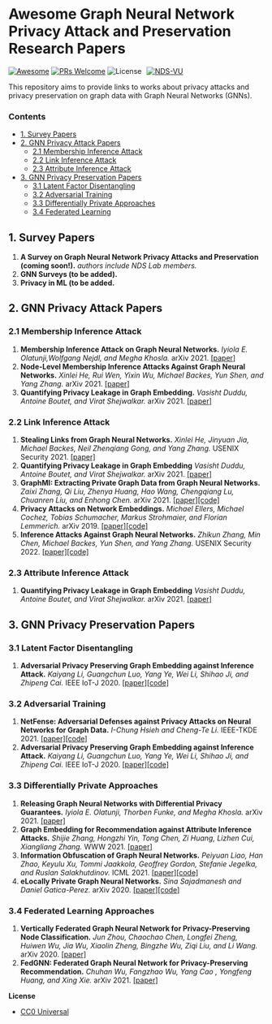 # Awesome Graph Neural Network Privacy Attack and Preservation Research Papers
[![Awesome](https://cdn.rawgit.com/sindresorhus/awesome/d7305f38d29fed78fa85652e3a63e154dd8e8829/media/badge.svg)](https://github.com/sindresorhus/awesome)
[![PRs Welcome](https://img.shields.io/badge/PRs-welcome-brightgreen.svg?style=flat-square)](http://makeapullrequest.com)
![License](https://img.shields.io/github/license/NDS-VU/awesome-gnn-privacy-papers.svg?color=blue)⠀[![NDS-VU](https://img.shields.io/twitter/follow/nds_vu?style=social&logo=twitter)](https://twitter.com/intent/follow?screen_name=nds_vu)⠀

This repository aims to provide links to works about privacy attacks and privacy preservation on graph data with Graph Neural Networks (GNNs).

### Contents

* [1. Survey Papers](#1-survey-papers)
* [2. GNN Privacy Attack Papers](#2-gnn-privacy-attack-papers)
	* [2.1 Membership Inference Attack](#21-membership-inference-attack)
	* [2.2 Link Inference Attack](#22-link-inference-attack)
  * [2.3 Attribute Inference Attack](#23-attribute-inference-attack) 
* [3. GNN Privacy Preservation Papers](#3-gnn-privacy-preservation-papers)
	* [3.1 Latent Factor Disentangling](#31-latent-factor-disentangling)
	* [3.2 Adversarial Training](#32-adversarial-training)
	* [3.3 Differentially Private Approaches](#33-differentially-private-approaches)
	* [3.4 Federated Learning](#34-federated-learning-approaches)

## 1. Survey Papers
1. **A Survey on Graph Neural Network Privacy Attacks and Preservation (coming soon!).**
   *authors include NDS Lab members.* 
1. **GNN Surveys (to be added).**
1. **Privacy in ML (to be added.**
 

## 2. GNN Privacy Attack Papers
### 2.1 Membership Inference Attack
1. **Membership Inference Attack on Graph Neural Networks.** *Iyiola E. Olatunji,Wolfgang Nejdl, and Megha Khosla.* arXiv 2021. [[paper]](https://arxiv.org/pdf/2101.06570.pdf)
2. **Node-Level Membership Inference Attacks Against Graph Neural Networks.** *Xinlei He, Rui Wen, Yixin Wu, Michael Backes, Yun Shen, and Yang Zhang.* arXiv 2021. [[paper]](https://arxiv.org/pdf/2102.05429.pdf)
3. **Quantifying Privacy Leakage in Graph Embedding.** *Vasisht Duddu, Antoine Boutet, and Virat Shejwalkar.* arXiv 2021. [[paper]](https://arxiv.org/pdf/2010.00906.pdf)

### 2.2 Link Inference Attack
1. **Stealing Links from Graph Neural Networks.** *Xinlei He, Jinyuan Jia, Michael Backes, Neil Zhenqiang Gong, and Yang Zhang.* USENIX Security 2021. [[paper]](https://www.usenix.org/system/files/sec21summer_he.pdf)
2. **Quantifying Privacy Leakage in Graph Embedding** *Vasisht Duddu, Antoine Boutet, and Virat Shejwalkar.* arXiv 2021. [[paper]](https://arxiv.org/pdf/2010.00906.pdf)
3. **GraphMI: Extracting Private Graph Data from Graph Neural Networks.** *Zaixi Zhang, Qi Liu, Zhenya Huang, Hao Wang, Chengqiang Lu, Chuanren Liu, and Enhong Chen.* arXiv 2021. [[paper]](https://arxiv.org/pdf/2106.02820.pdf)[[code]](https://github.com/zaixizhang/GraphMI)
4. **Privacy Attacks on Network Embeddings.** *Michael Ellers, Michael Cochez, Tobias Schumacher, Markus Strohmaier, and Florian Lemmerich.* arXiv 2019. [[paper]](https://arxiv.org/pdf/1912.10979.pdf)[[code]](https://github.com/embedding-attack/embAttack)
5. **Inference Attacks Against Graph Neural Networks.** *Zhikun Zhang, Min Chen, Michael Backes, Yun Shen, and Yang Zhang.* USENIX Security 2022. [[paper]](https://arxiv.org/pdf/2110.02631.pdf)[[code]](https://github.com/Zhangzhk0819/GNN-Embedding-Leaks)

### 2.3 Attribute Inference Attack
1. **Quantifying Privacy Leakage in Graph Embedding** *Vasisht Duddu, Antoine Boutet, and Virat Shejwalkar.* arXiv 2021. [[paper]](https://arxiv.org/pdf/2010.00906.pdf)

## 3. GNN Privacy Preservation Papers
### 3.1 Latent Factor Disentangling
1. **Adversarial Privacy Preserving Graph Embedding against Inference Attack.** *Kaiyang Li, Guangchun Luo, Yang Ye, Wei Li, Shihao Ji, and Zhipeng Cai.* IEEE IoT-J 2020. [[paper]](https://arxiv.org/pdf/2008.13072.pdf)[[code]](https://github.com/KaiyangLi1992/Privacy-Preserving-Social-Network-Embedding)

### 3.2 Adversarial Training
1. **NetFense: Adversarial Defenses against Privacy Attacks on Neural Networks for Graph Data.** *I-Chung Hsieh and Cheng-Te Li.* IEEE-TKDE 2021. [[paper]](https://arxiv.org/pdf/2106.11865.pdf)[[code]](https://github.com/ICHproject/NetFense/)
2. **Adversarial Privacy Preserving Graph Embedding against Inference Attack.** *Kaiyang Li, Guangchun Luo, Yang Ye, Wei Li, Shihao Ji, and Zhipeng Cai.* IEEE IoT-J 2020. [[paper]](https://arxiv.org/pdf/2008.13072.pdf)[[code]](https://github.com/KaiyangLi1992/Privacy-Preserving-Social-Network-Embedding)

### 3.3 Differentially Private Approaches
1. **Releasing Graph Neural Networks with Differential Privacy Guarantees.** *Iyiola E. Olatunji, Thorben Funke, and Megha Khosla.* arXiv 2021. [[paper]](https://arxiv.org/pdf/2109.08907.pdf)
2. **Graph Embedding for Recommendation against Attribute Inference Attacks.** *Shijie Zhang, Hongzhi Yin, Tong Chen, Zi Huang, Lizhen Cui, Xiangliang Zhang.* WWW 2021. [[paper]](https://arxiv.org/pdf/2101.12549.pdf)
3. **Information Obfuscation of Graph Neural Networks.** *Peiyuan Liao, Han Zhao, Keyulu Xu, Tommi Jaakkola, Geoffrey Gordon, Stefanie Jegelka, and Ruslan Salakhutdinov.* ICML 2021. [[paper]](http://proceedings.mlr.press/v139/liao21a/liao21a.pdf)[[code]](https://github.com/liaopeiyuan/GAL)
4. **eLocally Private Graph Neural Networks.** *Sina Sajadmanesh and Daniel Gatica-Perez.* arXiv 2020. [[paper]](https://arxiv.org/pdf/2006.05535.pdf)[[code]](https://github.com/sisaman/LPGNN)

### 3.4 Federated Learning Approaches
1. **Vertically Federated Graph Neural Network for Privacy-Preserving Node Classification.** *Jun Zhou, Chaochao Chen, Longfei Zheng, Huiwen Wu, Jia Wu, Xiaolin Zheng, Bingzhe Wu, Ziqi Liu, and Li Wang.* arXiv 2020. [[paper]](https://arxiv.org/pdf/2005.11903.pdf)
2. **FedGNN: Federated Graph Neural Network for Privacy-Preserving Recommendation.** *Chuhan Wu, Fangzhao Wu, Yang Cao , Yongfeng Huang, and Xing Xie.* arXiv 2021. [[paper]](https://arxiv.org/pdf/2102.04925.pdf)

**License**

- [CC0 Universal](https://github.com/benedekrozemberczki/awesome-community-detection/blob/master/LICENSE)
